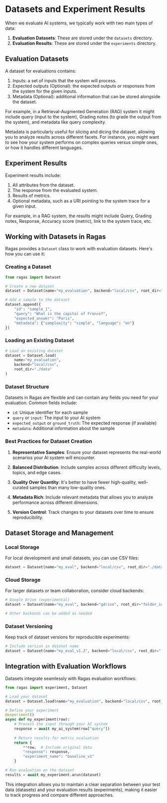 # Datasets and Experiment Results

When we evaluate AI systems, we typically work with two main types of data:

1. **Evaluation Datasets**: These are stored under the `datasets` directory.
2. **Evaluation Results**: These are stored under the `experiments` directory.

## Evaluation Datasets

A dataset for evaluations contains:

1. Inputs: a set of inputs that the system will process.
2. Expected outputs (Optional): the expected outputs or responses from the system for the given inputs.
3. Metadata (Optional): additional information that can be stored alongside the dataset.

For example, in a Retrieval-Augmented Generation (RAG) system it might include query (input to the system), Grading notes (to grade the output from the system), and metadata like query complexity.

Metadata is particularly useful for slicing and dicing the dataset, allowing you to analyze results across different facets. For instance, you might want to see how your system performs on complex queries versus simple ones, or how it handles different languages.

## Experiment Results

Experiment results include:

1. All attributes from the dataset.
2. The response from the evaluated system.
3. Results of metrics.
4. Optional metadata, such as a URI pointing to the system trace for a given input.

For example, in a RAG system, the results might include Query, Grading notes, Response, Accuracy score (metric), link to the system trace, etc.

## Working with Datasets in Ragas

Ragas provides a `Dataset` class to work with evaluation datasets. Here's how you can use it:

### Creating a Dataset

```python
from ragas import Dataset

# Create a new dataset
dataset = Dataset(name="my_evaluation", backend="local/csv", root_dir="./data")

# Add a sample to the dataset
dataset.append({
    "id": "sample_1",
    "query": "What is the capital of France?",
    "expected_answer": "Paris",
    "metadata": {"complexity": "simple", "language": "en"}
})
```

### Loading an Existing Dataset

```python
# Load an existing dataset
dataset = Dataset.load(
    name="my_evaluation",
    backend="local/csv",
    root_dir="./data"
)
```

### Dataset Structure

Datasets in Ragas are flexible and can contain any fields you need for your evaluation. Common fields include:

- `id`: Unique identifier for each sample
- `query` or `input`: The input to your AI system
- `expected_output` or `ground_truth`: The expected response (if available)
- `metadata`: Additional information about the sample

### Best Practices for Dataset Creation

1. **Representative Samples**: Ensure your dataset represents the real-world scenarios your AI system will encounter.

2. **Balanced Distribution**: Include samples across different difficulty levels, topics, and edge cases.

3. **Quality Over Quantity**: It's better to have fewer high-quality, well-curated samples than many low-quality ones.

4. **Metadata Rich**: Include relevant metadata that allows you to analyze performance across different dimensions.

5. **Version Control**: Track changes to your datasets over time to ensure reproducibility.

## Dataset Storage and Management

### Local Storage

For local development and small datasets, you can use CSV files:

```python
dataset = Dataset(name="my_eval", backend="local/csv", root_dir="./datasets")
```

### Cloud Storage

For larger datasets or team collaboration, consider cloud backends:

```python
# Google Drive (experimental)
dataset = Dataset(name="my_eval", backend="gdrive", root_dir="folder_id")

# Other backends can be added as needed
```

### Dataset Versioning

Keep track of dataset versions for reproducible experiments:

```python
# Include version in dataset name
dataset = Dataset(name="my_eval_v1.2", backend="local/csv", root_dir="./datasets")
```

## Integration with Evaluation Workflows

Datasets integrate seamlessly with Ragas evaluation workflows:

```python
from ragas import experiment, Dataset

# Load your dataset
dataset = Dataset.load(name="my_evaluation", backend="local/csv", root_dir="./data")

# Define your experiment
@experiment()
async def my_experiment(row):
    # Process the input through your AI system
    response = await my_ai_system(row["query"])
    
    # Return results for metric evaluation
    return {
        **row,  # Include original data
        "response": response,
        "experiment_name": "baseline_v1"
    }

# Run evaluation on the dataset
results = await my_experiment.arun(dataset)
```

This integration allows you to maintain a clear separation between your test data (datasets) and your evaluation results (experiments), making it easier to track progress and compare different approaches.
